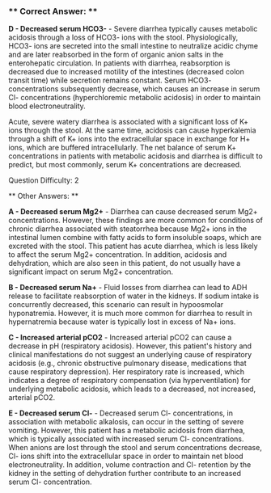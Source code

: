 ### ** Correct Answer: **

**D - Decreased serum HCO3-** - Severe diarrhea typically causes metabolic acidosis through a loss of HCO3- ions with the stool. Physiologically, HCO3- ions are secreted into the small intestine to neutralize acidic chyme and are later reabsorbed in the form of organic anion salts in the enterohepatic circulation. In patients with diarrhea, reabsorption is decreased due to increased motility of the intestines (decreased colon transit time) while secretion remains constant. Serum HCO3- concentrations subsequently decrease, which causes an increase in serum Cl- concentrations (hyperchloremic metabolic acidosis) in order to maintain blood electroneutrality.

Acute, severe watery diarrhea is associated with a significant loss of K+ ions through the stool. At the same time, acidosis can cause hyperkalemia through a shift of K+ ions into the extracellular space in exchange for H+ ions, which are buffered intracellularly. The net balance of serum K+ concentrations in patients with metabolic acidosis and diarrhea is difficult to predict, but most commonly, serum K+ concentrations are decreased.

Question Difficulty: 2

** Other Answers: **

**A - Decreased serum Mg2+** - Diarrhea can cause decreased serum Mg2+ concentrations. However, these findings are more common for conditions of chronic diarrhea associated with steatorrhea because Mg2+ ions in the intestinal lumen combine with fatty acids to form insoluble soaps, which are excreted with the stool. This patient has acute diarrhea, which is less likely to affect the serum Mg2+ concentration. In addition, acidosis and dehydration, which are also seen in this patient, do not usually have a significant impact on serum Mg2+ concentration.

**B - Decreased serum Na+** - Fluid losses from diarrhea can lead to ADH release to facilitate reabsorption of water in the kidneys. If sodium intake is concurrently decreased, this scenario can result in hypoosmolar hyponatremia. However, it is much more common for diarrhea to result in hypernatremia because water is typically lost in excess of Na+ ions.

**C - Increased arterial pCO2** - Increased arterial pCO2 can cause a decrease in pH (respiratory acidosis). However, this patient's history and clinical manifestations do not suggest an underlying cause of respiratory acidosis (e.g., chronic obstructive pulmonary disease, medications that cause respiratory depression). Her respiratory rate is increased, which indicates a degree of respiratory compensation (via hyperventilation) for underlying metabolic acidosis, which leads to a decreased, not increased, arterial pCO2.

**E - Decreased serum Cl-** - Decreased serum Cl- concentrations, in association with metabolic alkalosis, can occur in the setting of severe vomiting. However, this patient has a metabolic acidosis from diarrhea, which is typically associated with increased serum Cl- concentrations. When anions are lost through the stool and serum concentrations decrease, Cl- ions shift into the extracellular space in order to maintain net blood electroneutrality. In addition, volume contraction and Cl- retention by the kidney in the setting of dehydration further contribute to an increased serum Cl- concentration.

